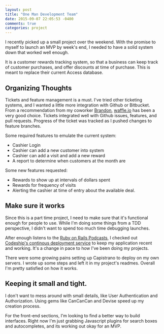 ```yaml
---
layout: post
title: "One Man Development Team"
date: 2015-09-07 22:05:53 -0400
comments: true
categories: project
---
```


I recently picked up a small project over the weekend. With the promise to myself to launch an MVP by week's end, I needed to have a solid system down that worked well enough.

It is a customer rewards tracking system, so that a business can keep track of customer purchases, and offer discounts at time of purchase. This is meant to replace their current Access database.

## Organizing Thoughts
Tickets and feature management is a must. I've tried other ticketing systems, and I wanted a little more integration with Github or Bitbucket. From a recommendation from my coworker [Brandon][tbash], [waffle.io][waffleio] has been a very good choice. Tickets integrated well with Github issues, features, and pull requests. Progress of the ticket was tracked as I pushed changes to feature branches.

Some required features to emulate the current system:

- Cashier Login
- Cashier can add a new customer into system
- Cashier can add a visit and add a new reward
- A report to determine when customers at the month are

Some new features requested:

- Rewards to show up at intervals of dollars spent
- Rewards for frequency of visits
- Alerting the cashier at time of entry about the available deal.

## Make sure it works
Since this is a part time project, I need to make sure that it's functional enough for people to use. While I'm doing some things from a TDD perspective, I didn't want to spend too much time debugging launches.

After enough listens to the [Ruby on Rails Podcasts][rorpodcast], I checked out [Codeship's continous deployment service][codeship] to keep my application recent and working. It's a change in pace to how I've been doing my projects.

There were some growing pains setting up Capistrano to deploy on my own servers.  I wrote up some steps and left it in my project's readmes. Overall I'm pretty satisfied on how it works.

## Keeping it small and tight.

I don't want to mess around with small details, like User Authentication and Authorization. Using gems like CanCanCan and Devise speed up my creation process.

For the front-end sections, I'm looking to find a better way to build interfaces. Right now I'm just grabbing Javascript plugins for search boxes and autocompletes, and its working out okay for an MVP.

[tbash]: http://teebash.co
[waffleio]: http://waffle.io
[codeship]: http://codeship.com
[rorpodcast]: http://5by5.tv/rubyonrails
